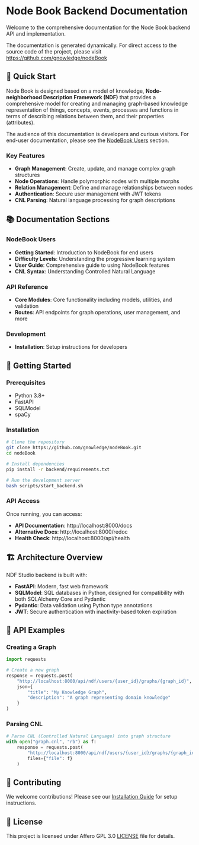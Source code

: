 # Node Book Backend Documentation

Welcome to the comprehensive documentation for the Node Book backend API and implementation. 

The documentation is generated dynamically.  For direct access to the source code of the project, please visit https://github.com/gnowledge/nodeBook 

## 🚀 Quick Start

Node Book is designed based on a model of knowledge,
**Node-neighborhood Description Framework (NDF)** that provides a
comprehensive model for creating and managing graph-based knowledge
representation of things, concepts, events, processes and functions in
terms of describing relations between them, and their properties
(attributes).

The audience of this documentation is developers and curious
visitors. For end-user documentation, please see the [NodeBook Users](users/index.md) section.

### Key Features

- **Graph Management**: Create, update, and manage complex graph structures
- **Node Operations**: Handle polymorphic nodes with multiple morphs
- **Relation Management**: Define and manage relationships between nodes
- **Authentication**: Secure user management with JWT tokens
- **CNL Parsing**: Natural language processing for graph descriptions

## 📚 Documentation Sections

### NodeBook Users
- **Getting Started**: Introduction to NodeBook for end users
- **Difficulty Levels**: Understanding the progressive learning system
- **User Guide**: Comprehensive guide to using NodeBook features
- **CNL Syntax**: Understanding Controlled Natural Language

### API Reference
- **Core Modules**: Core functionality including models, utilities, and validation
- **Routes**: API endpoints for graph operations, user management, and more

### Development
- **Installation**: Setup instructions for developers

## 🔧 Getting Started

### Prerequisites
- Python 3.8+
- FastAPI
- SQLModel
- spaCy

### Installation
```bash
# Clone the repository
git clone https://github.com/gnowledge/nodeBook.git
cd nodeBook

# Install dependencies
pip install -r backend/requirements.txt

# Run the development server
bash scripts/start_backend.sh
```

### API Access
Once running, you can access:
- **API Documentation**: http://localhost:8000/docs
- **Alternative Docs**: http://localhost:8000/redoc
- **Health Check**: http://localhost:8000/api/health

## 🏗️ Architecture Overview

NDF Studio backend is built with:
- **FastAPI**: Modern, fast web framework
- **SQLModel**: SQL databases in Python, designed for compatibility with both SQLAlchemy Core and Pydantic
- **Pydantic**: Data validation using Python type annotations
- **JWT**: Secure authentication with inactivity-based token expiration

## 📖 API Examples

### Creating a Graph
```python
import requests

# Create a new graph
response = requests.post(
    "http://localhost:8000/api/ndf/users/{user_id}/graphs/{graph_id}",
    json={
        "title": "My Knowledge Graph",
        "description": "A graph representing domain knowledge"
    }
)
```

### Parsing CNL
```python
# Parse CNL (Controlled Natural Language) into graph structure
with open("graph.cnl", "rb") as f:
    response = requests.post(
        "http://localhost:8000/api/ndf/users/{user_id}/graphs/{graph_id}/parse_pipeline",
        files={"file": f}
    )
```

## 🤝 Contributing

We welcome contributions! Please see our [Installation Guide](development/installation.md) for setup instructions.

## 📄 License

This project is licensed under  Affero GPL 3.0 [LICENSE](https://github.com/gnowledge/nodeBook/blob/main/LICENSE) file for details.

